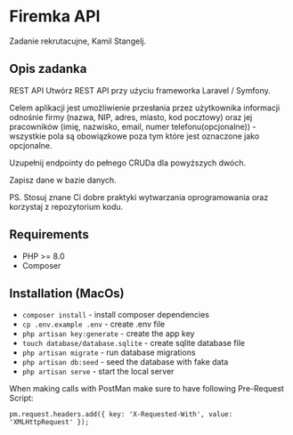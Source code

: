 # Firemka API

Zadanie rekrutacujne, Kamil Stangelj.

## Opis zadanka

REST API Utwórz REST API przy użyciu frameworka Laravel / Symfony. 

Celem aplikacji jest umożliwienie przesłania przez użytkownika informacji 
odnośnie firmy (nazwa, NIP, adres, miasto, kod pocztowy) 
oraz jej pracowników (imię, nazwisko, email, numer telefonu(opcjonalne)) - 
wszystkie pola są obowiązkowe poza tym które jest oznaczone jako opcjonalne. 

Uzupełnij endpointy do pełnego CRUDa dla powyższych dwóch. 

Zapisz dane w bazie danych. 

PS. Stosuj znane Ci dobre praktyki wytwarzania oprogramowania oraz korzystaj z repozytorium kodu.

## Requirements

- PHP >= 8.0
- Composer

## Installation (MacOs)

- ```composer install``` - install composer dependencies
- ```cp .env.example .env``` - create .env file
- ```php artisan key:generate``` - create the app key
- ```touch database/database.sqlite``` - create sqlite database file
- ```php artisan migrate``` - run database migrations
- ```php artisan db:seed``` - seed the database with fake data
- ```php artisan serve``` - start the local server




When making calls with PostMan make sure to have following Pre-Request Script:
```
pm.request.headers.add({ key: 'X-Requested-With', value: 'XMLHttpRequest' });
```
